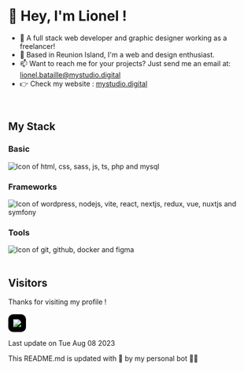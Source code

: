 
# 🤘 Hey, I'm Lionel !

- 💼 A full stack web developer and graphic designer working as a freelancer!
- 🌱 Based in Reunion Island, I'm a web and design enthusiast.
- 📫 Want to reach me for your projects? Just send me an email at: lionel.bataille@mystudio.digital
- 👉 Check my website : [mystudio.digital](https://mystudio.digital/)
<br>

## My Stack
### Basic
<div>
	<img src="https://skillicons.dev/icons?i=html,css,sass,js,ts,php,mysql" alt="Icon of html, css, sass, js, ts, php and mysql">
</div>

### Frameworks
<div>
	<img src="https://skillicons.dev/icons?i=wordpress,nodejs,vite,react,nextjs,redux,vue,nuxtjs,symfony" alt="Icon of wordpress, nodejs, vite, react, nextjs, redux, vue, nuxtjs and symfony">
</div>

### Tools
<div>
	<img src="https://skillicons.dev/icons?i=git,github,docker,figma" alt="Icon of git, github, docker and figma">
</div>
<br>

## Visitors
Thanks for visiting my profile !<br>
<br>
<img style="background-color: #000; padding: 10px; border-radius: 10px" src="https://profile-counter.glitch.me/Popwers/count.svg" />

Last update on Tue Aug 08 2023

This README.md is updated with 💙 by my personal bot 🧑‍💻

